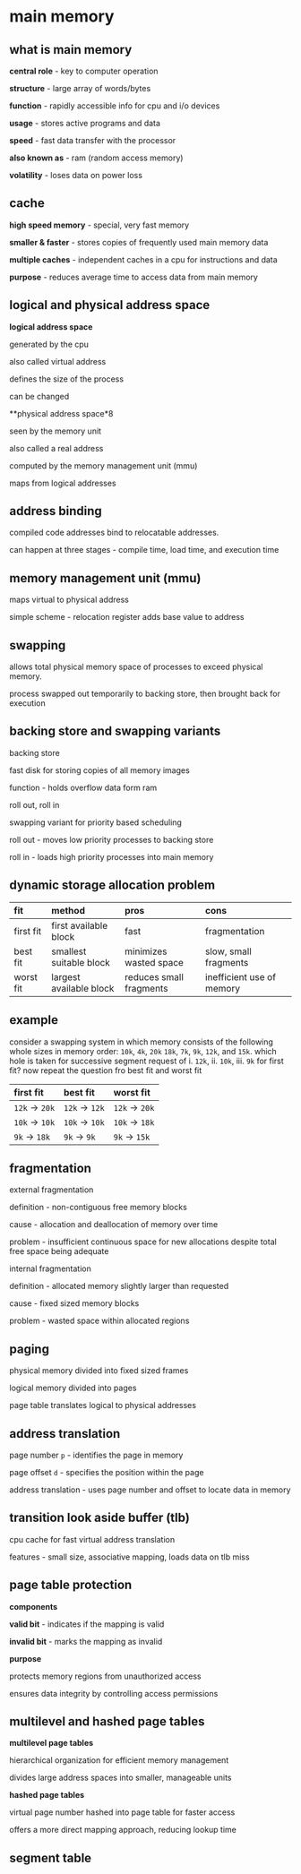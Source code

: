 #  main memory

##  what is main memory

**central role** -  key to computer operation

**structure** -  large array of words/bytes

**function** -  rapidly accessible info for cpu and i/o devices

**usage** -  stores active programs and data

**speed** -  fast data transfer with the processor

**also known as** -  ram (random access memory)

**volatility** -  loses data on power loss

##  cache

**high speed memory** -  special, very fast memory

**smaller & faster** -  stores copies of frequently used main memory data

**multiple caches** -  independent caches in a cpu for instructions and data

**purpose** -  reduces average time to access data from main memory

##  logical and physical address space

**logical address space**

generated by the cpu

also called virtual address

defines the size of the process

can be changed

**physical address space*8

seen by the memory unit

also called a real address

computed by the memory management unit (mmu)

maps from logical addresses

##  address binding

compiled code addresses bind to relocatable addresses.  

can happen at three stages - compile time, load time, and execution time

##  memory management unit (mmu)

maps virtual to physical address

simple scheme - relocation register adds base value to address

##  swapping

allows total physical memory space of processes to exceed physical memory.  

process swapped out temporarily to backing store, then brought back for execution

##  backing store and swapping variants 

backing store

fast disk for storing copies of all memory images

function -  holds overflow data form ram

roll out, roll in

swapping variant for priority based scheduling

roll out -  moves low priority processes to backing store

roll in -  loads high priority processes into main memory

##  dynamic storage allocation problem

| fit | method | pros | cons |
|:---|:---|:---|:---|
| first fit | first available block | fast | fragmentation |
| best fit | smallest suitable block | minimizes wasted space | slow, small fragments |
| worst fit | largest available block | reduces small fragments | inefficient use of memory |

##  example

consider a swapping system in which memory consists of the following whole sizes in memory order: `10k`, `4k`, `20k` `18k`, `7k`, `9k`, `12k`, and `15k`.  which hole is taken for successive segment request of  i.  `12k`, ii.  `10k`, iii.  `9k` for first fit?  now repeat the question fro best fit and worst fit

| first fit | best fit | worst fit |
|:----------|:----------|:----------|
| `12k` $\rightarrow$ `20k` | `12k` $\rightarrow$ `12k` | `12k` $\rightarrow$ `20k` |
| `10k` $\rightarrow$ `10k` | `10k` $\rightarrow$ `10k` | `10k` $\rightarrow$ `18k` |
| `9k` $\rightarrow$ `18k` | `9k` $\rightarrow$ `9k` | `9k` $\rightarrow$ `15k` |

##  fragmentation

external fragmentation 

definition -  non-contiguous free memory blocks

cause -  allocation and deallocation of memory over time

problem -  insufficient continuous space for new allocations despite total free space being adequate

internal fragmentation

definition -  allocated memory slightly larger than requested

cause -  fixed sized memory blocks

problem -  wasted space within allocated regions
 
##  paging

physical memory divided into fixed sized frames

logical memory divided into pages

page table translates logical to physical addresses

##  address translation 

page number `p` - identifies the page in memory

page offset `d` - specifies the position within the page

address translation -  uses page number and offset to locate data in memory

##  transition look aside buffer (tlb)

cpu cache for fast virtual address translation

features -  small size, associative mapping, loads data on tlb miss

##  page table protection

**components**

**valid bit** -  indicates if the mapping is valid

**invalid bit** -  marks the mapping as invalid

**purpose**

protects memory regions from unauthorized access

ensures data integrity by controlling access permissions

##  multilevel and hashed page tables

**multilevel page tables**

hierarchical organization for efficient memory management

divides large address spaces into smaller, manageable units

**hashed page tables**

virtual page number hashed into page table for faster access

offers a more direct mapping approach, reducing lookup time

##  segment table